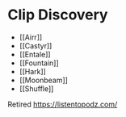# Clip Discovery
* [[Airr]]
* [[Castyr]]
* [[Entale]]
* [[Fountain]]
* [[Hark]]
* [[Moonbeam]]
* [[Shuffle]]

Retired
https://listentopodz.com/
